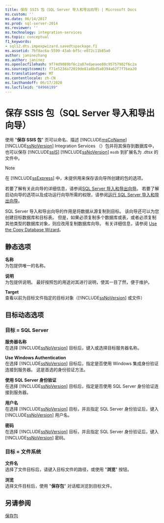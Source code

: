 ```yaml
---
title: 保存 SSIS 包（SQL Server 导入和导出向导）| Microsoft Docs
ms.custom: ''
ms.date: 06/14/2017
ms.prod: sql-server-2014
ms.reviewer: ''
ms.technology: integration-services
ms.topic: conceptual
f1_keywords:
- sql12.dts.impexpwizard.savedtspackage.f1
ms.assetid: 7bf8ac6a-5599-43ab-bf5c-e072c11b85a0
author: janinezhang
ms.author: janinez
ms.openlocfilehash: 9f74d9089bf6c2a87edaeaee80c95757982f6c2a
ms.sourcegitcommit: f71e523da72019de81a8bd5a0394a62f7f76ea20
ms.translationtype: MT
ms.contentlocale: zh-CN
ms.lasthandoff: 06/17/2020
ms.locfileid: "84966199"
---
```

# <a name="save-ssis-package-sql-server-import-and-export-wizard"></a>保存 SSIS 包（SQL Server 导入和导出向导）
  使用 "**保存 SSIS 包**" 页可以命名、描述 [!INCLUDE[msCoName](../../includes/msconame-md.md)] [!INCLUDE[ssNoVersion](../../includes/ssnoversion-md.md)] Integration Services （）包并将其保存到数据库中，也可以保存 [!INCLUDE[ssIS](../../includes/ssis-md.md)] [!INCLUDE[ssNoVersion](../../includes/ssnoversion-md.md)] `msdb` 到扩展名为 .dtsx 的文件中。  
  
> [!NOTE]  
>  在 [!INCLUDE[ssExpress](../../includes/ssexpress-md.md)] 中，未提供用来保存该向导所创建的包的选项。  
  
 若要了解有关此向导的详细信息，请参阅[SQL Server 导入和导出向导](import-and-export-data-with-the-sql-server-import-and-export-wizard.md)。 若要了解启动向导的选项以及成功运行向导所需的权限，请参阅[运行 SQL Server 导入和导出向导](start-the-sql-server-import-and-export-wizard.md)。  
  
 SQL Server 导入和导出向导的作用是将数据从源复制到目标。 该向导还可以为您创建目标数据库和目标表。 但是，如果必须复制多个数据库或表，或者必须复制其他类型的数据库对象，则应改用复制数据库向导。 有关详细信息，请参阅 [Use the Copy Database Wizard](../../relational-databases/databases/use-the-copy-database-wizard.md)。  
  
## <a name="static-options"></a>静态选项  
 **名称**  
 为包提供唯一的名称。  
  
 **说明**  
 为包提供说明。 最好按照包的用途对其进行说明，使其一目了然，便于维护。  
  
 **Target**  
 查看以前为目标文件指定的目标对象（[!INCLUDE[ssNoVersion](../../includes/ssnoversion-md.md)] 或文件）  
  
## <a name="target-dynamic-options"></a>目标动态选项  
  
### <a name="target--sql-server"></a>目标 = SQL Server  
 **服务器名称**  
 在选择 [!INCLUDE[ssNoVersion](../../includes/ssnoversion-md.md)] 目标后，键入或选择目标服务器名称。  
  
 **Use Windows Authentication**  
 在选择 [!INCLUDE[ssNoVersion](../../includes/ssnoversion-md.md)] 目标后，指定是否使用 Windows 集成身份验证连接到服务器。 这是首选的身份验证方法。  
  
 **使用 SQL Server 身份验证**  
 在选择 [!INCLUDE[ssNoVersion](../../includes/ssnoversion-md.md)] 目标后，指定是否使用 SQL Server 身份验证连接到服务器。  
  
 **用户名**  
 在选择 [!INCLUDE[ssNoVersion](../../includes/ssnoversion-md.md)] 目标，并且指定 SQL Server 身份验证后，键入 [!INCLUDE[ssNoVersion](../../includes/ssnoversion-md.md)] 用户名。  
  
 **密码**  
 在选择 [!INCLUDE[ssNoVersion](../../includes/ssnoversion-md.md)] 目标，并且指定 SQL Server 身份验证后，键入 [!INCLUDE[ssNoVersion](../../includes/ssnoversion-md.md)] 密码。  
  
### <a name="target--file-system"></a>目标 = 文件系统  
 **文件名**  
 选择了文件目标后，请键入目标文件的路径，或使用 "**浏览**" 按钮。  
  
 **浏览**  
 选择文件目标后，使用 "**保存包**" 对话框浏览到目标文件。  
  
## <a name="see-also"></a>另请参阅  
 [保存包](../save-packages.md)  
  
  
